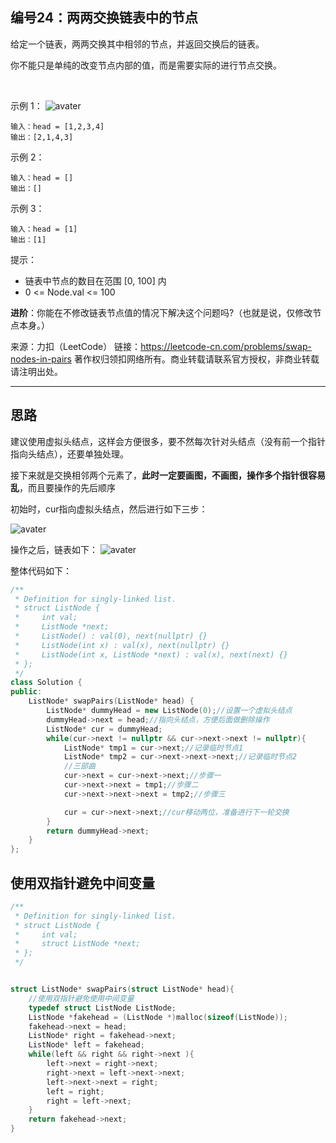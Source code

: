 ## 编号24：两两交换链表中的节点
给定一个链表，两两交换其中相邻的节点，并返回交换后的链表。

你不能只是单纯的改变节点内部的值，而是需要实际的进行节点交换。

 

示例 1：
![avater](https://assets.leetcode.com/uploads/2020/10/03/swap_ex1.jpg)
```
输入：head = [1,2,3,4]
输出：[2,1,4,3]
```
示例 2：
```
输入：head = []
输出：[]
```
示例 3：
```
输入：head = [1]
输出：[1] 
```
提示：

* 链表中节点的数目在范围 [0, 100] 内
* 0 <= Node.val <= 100
 

**进阶**：你能在不修改链表节点值的情况下解决这个问题吗?（也就是说，仅修改节点本身。）

来源：力扣（LeetCode）
链接：https://leetcode-cn.com/problems/swap-nodes-in-pairs
著作权归领扣网络所有。商业转载请联系官方授权，非商业转载请注明出处。

---
## 思路
建议使用虚拟头结点，这样会方便很多，要不然每次针对头结点（没有前一个指针指向头结点），还要单独处理。

接下来就是交换相邻两个元素了，**此时一定要画图，不画图，操作多个指针很容易乱**，而且要操作的先后顺序

初始时，cur指向虚拟头结点，然后进行如下三步：

![avater](https://camo.githubusercontent.com/385aa33d7feaec2319dcfcd955f49381bd013a629f56c1c64fb826fc88ac4aab/68747470733a2f2f636f64652d7468696e6b696e672e63646e2e626365626f732e636f6d2f706963732f32342e254534254238254134254534254238254134254534254241254134254536253844254132254539253933254245254538254131254138254534254238254144254537253941253834254538253841253832254537253832254239312e706e67)

操作之后，链表如下：
![avater](https://camo.githubusercontent.com/5cb49cd4d54b499130cd5de4ac3c58b8bcf273f2185bf4712d29f536f66aa795/68747470733a2f2f636f64652d7468696e6b696e672e63646e2e626365626f732e636f6d2f706963732f32342e254534254238254134254534254238254134254534254241254134254536253844254132254539253933254245254538254131254138254534254238254144254537253941253834254538253841253832254537253832254239322e706e67)




整体代码如下：
```c++
/**
 * Definition for singly-linked list.
 * struct ListNode {
 *     int val;
 *     ListNode *next;
 *     ListNode() : val(0), next(nullptr) {}
 *     ListNode(int x) : val(x), next(nullptr) {}
 *     ListNode(int x, ListNode *next) : val(x), next(next) {}
 * };
 */
class Solution {
public:
    ListNode* swapPairs(ListNode* head) {
        ListNode* dummyHead = new ListNode(0);//设置一个虚拟头结点
        dummyHead->next = head;//指向头结点，方便后面做删除操作
        ListNode* cur = dummyHead;
        while(cur->next != nullptr && cur->next->next != nullptr){
            ListNode* tmp1 = cur->next;//记录临时节点1
            ListNode* tmp2 = cur->next->next->next;//记录临时节点2
            //三部曲
            cur->next = cur->next->next;//步骤一
            cur->next->next = tmp1;//步骤二
            cur->next->next->next = tmp2;//步骤三

            cur = cur->next->next;//cur移动两位，准备进行下一轮交换
        }
        return dummyHead->next;
    }
};
```

## 使用双指针避免中间变量
```c++
/**
 * Definition for singly-linked list.
 * struct ListNode {
 *     int val;
 *     struct ListNode *next;
 * };
 */


struct ListNode* swapPairs(struct ListNode* head){
    //使用双指针避免使用中间变量
    typedef struct ListNode ListNode;
    ListNode *fakehead = (ListNode *)malloc(sizeof(ListNode));
    fakehead->next = head;
    ListNode* right = fakehead->next;
    ListNode* left = fakehead;
    while(left && right && right->next ){
        left->next = right->next;
        right->next = left->next->next;
        left->next->next = right;
        left = right;
        right = left->next;
    }
    return fakehead->next;
}
```